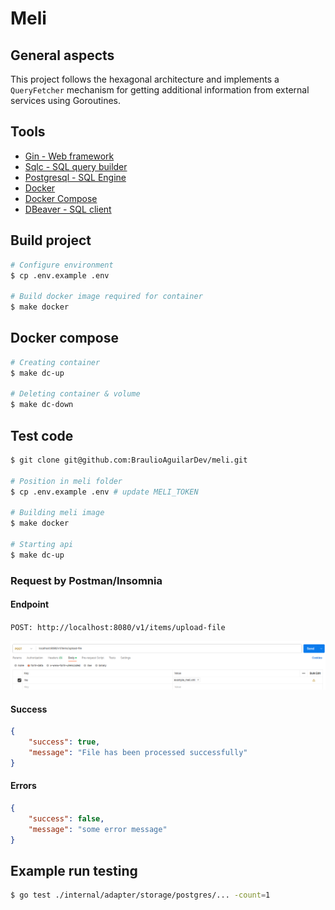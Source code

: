 # Meli

## General aspects
This project follows the hexagonal architecture and implements a `QueryFetcher` mechanism for getting additional information from external services using Goroutines.

## Tools
- [Gin - Web framework ](https://gin-gonic.com/) 
- [Sqlc - SQL query builder](https://sqlc.dev/)
- [Postgresql - SQL Engine](https://https://www.postgresql.org/)
- [Docker](https://docs.docker.com/)
- [Docker Compose](https://docs.docker.com/compose/)
- [DBeaver - SQL client](https://dbeaver.io/)

## Build project
```sh
# Configure environment
$ cp .env.example .env

# Build docker image required for container
$ make docker
```

## Docker compose
```sh
# Creating container
$ make dc-up

# Deleting container & volume
$ make dc-down
```

## Test code

```sh
$ git clone git@github.com:BraulioAguilarDev/meli.git

# Position in meli folder
$ cp .env.example .env # update MELI_TOKEN

# Building meli image
$ make docker

# Starting api
$ make dc-up
```

### Request by Postman/Insomnia

#### Endpoint
`POST: http://localhost:8080/v1/items/upload-file`

![http request](/assets/image/request.png "Request example")

#### Success
```json
{
    "success": true,
    "message": "File has been processed successfully"
}
```

#### Errors
```json
{
    "success": false,
    "message": "some error message"
}
```

## Example run testing

```sh
$ go test ./internal/adapter/storage/postgres/... -count=1
```
